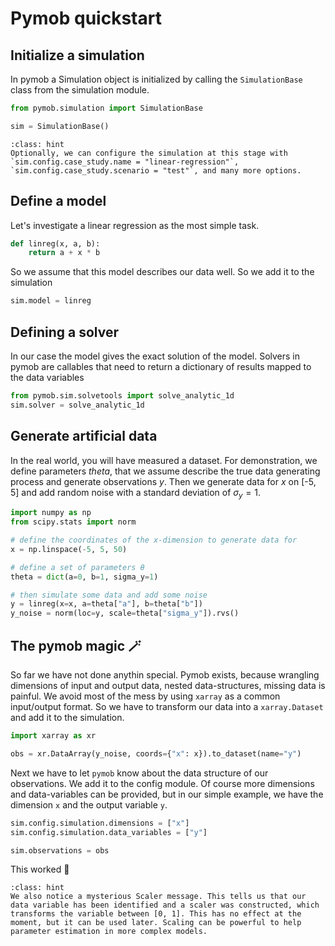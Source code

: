 # Pymob quickstart

## Initialize a simulation

In pymob a Simulation object is initialized by calling the `SimulationBase` class from the simulation module.

```py
from pymob.simulation import SimulationBase

sim = SimulationBase()
```

```{admonition} Configuring the simulation
:class: hint
Optionally, we can configure the simulation at this stage with 
`sim.config.case_study.name = "linear-regression"`, `sim.config.case_study.scenario = "test"`, and many more options. 
```

## Define a model 

Let's investigate a linear regression as the most simple task.

```py
def linreg(x, a, b):
    return a + x * b
```

So we assume that this model describes our data well. So we add it to the simulation

```py
sim.model = linreg
```

## Defining a solver

In our case the model gives the exact solution of the model.
Solvers in pymob are callables that need to return a dictionary of results mapped to the data variables

```py
from pymob.sim.solvetools import solve_analytic_1d
sim.solver = solve_analytic_1d
```

## Generate artificial data

In the real world, you will have measured a dataset. For demonstration, we define parameters $theta$, that we assume describe the true data generating process and generate observations $y$. Then we
generate data for $x$ on [-5, 5] and add random noise with a standard deviation of $\sigma_y = 1$.

```py
import numpy as np
from scipy.stats import norm

# define the coordinates of the x-dimension to generate data for
x = np.linspace(-5, 5, 50)

# define a set of parameters θ
theta = dict(a=0, b=1, sigma_y=1)

# then simulate some data and add some noise
y = linreg(x=x, a=theta["a"], b=theta["b"])
y_noise = norm(loc=y, scale=theta["sigma_y"]).rvs()
```

## The pymob magic 🪄

So far we have not done anythin special. Pymob exists, because wrangling dimensions of input and output data, nested data-structures, missing data is painful. We avoid most of the mess by using `xarray` as a common input/output format. So we have to transform our data into a `xarray.Dataset` and add it to the simulation.

```py
import xarray as xr

obs = xr.DataArray(y_noise, coords={"x": x}).to_dataset(name="y")
```

Next we have to let `pymob` know about the data structure of our observations. We add it to the config module. Of course more dimensions and data-variables can be provided, but in our simple example, we have the dimension `x` and the output variable `y`.

```py
sim.config.simulation.dimensions = ["x"]
sim.config.simulation.data_variables = ["y"]

sim.observations = obs
```

This worked 🎉 

```{admonition} Scalers
:class: hint
We also notice a mysterious Scaler message. This tells us that our data variable has been identified and a scaler was constructed, which transforms the variable between [0, 1]. This has no effect at the moment, but it can be used later. Scaling can be powerful to help parameter estimation in more complex models.
```
